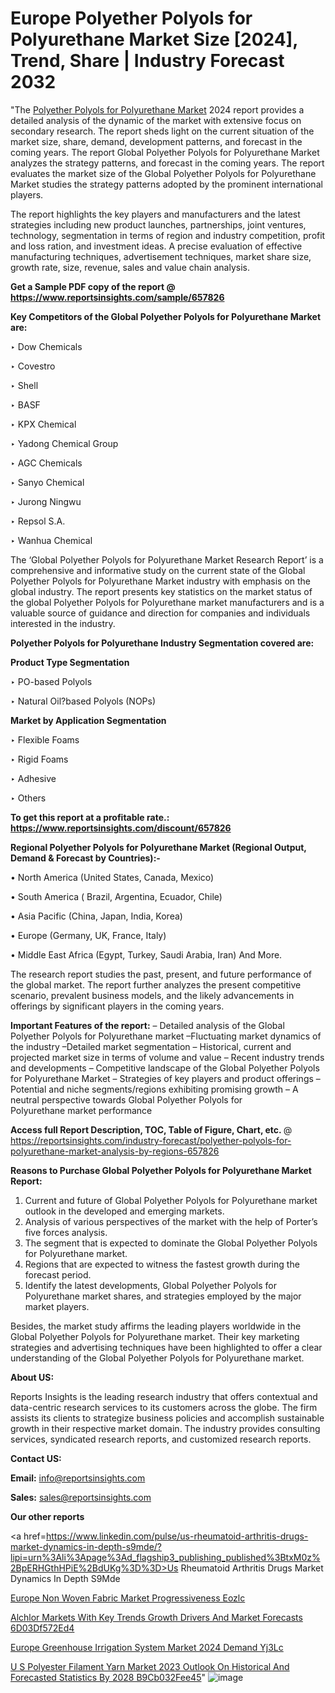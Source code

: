 # Europe Polyether Polyols for Polyurethane Market Size [2024], Trend, Share | Industry Forecast 2032

"The <a href=https://www.reportsinsights.com/sample/657826>Polyether Polyols for Polyurethane Market</a> 2024 report provides a detailed analysis of the dynamic of the market with extensive focus on secondary research. The report sheds light on the current situation of the market size, share, demand, development patterns, and forecast in the coming years. The report Global Polyether Polyols for Polyurethane Market analyzes the strategy patterns, and forecast in the coming years. The report evaluates the market size of the Global Polyether Polyols for Polyurethane Market studies the strategy patterns adopted by the prominent international players.

The report highlights the key players and manufacturers and the latest strategies including new product launches, partnerships, joint ventures, technology, segmentation in terms of region and industry competition, profit and loss ration, and investment ideas. A precise evaluation of effective manufacturing techniques, advertisement techniques, market share size, growth rate, size, revenue, sales and value chain analysis.

<strong>Get a Sample PDF copy of the report @ <a href=https://www.reportsinsights.com/sample/657826 style=color:#0000ff;>https://www.reportsinsights.com/sample/657826</a></strong>

<strong>Key Competitors of the Global Polyether Polyols for Polyurethane Market are:</strong>

‣ Dow Chemicals

‣ Covestro

‣ Shell

‣ BASF

‣ KPX Chemical

‣ Yadong Chemical Group

‣ AGC Chemicals

‣ Sanyo Chemical

‣ Jurong Ningwu

‣ Repsol S.A.

‣ Wanhua Chemical

The ‘Global Polyether Polyols for Polyurethane Market Research Report’ is a comprehensive and informative study on the current state of the Global Polyether Polyols for Polyurethane Market industry with emphasis on the global industry. The report presents key statistics on the market status of the global Polyether Polyols for Polyurethane market manufacturers and is a valuable source of guidance and direction for companies and individuals interested in the industry.

<strong>Polyether Polyols for Polyurethane Industry Segmentation covered are:</strong>

<strong>Product Type Segmentation</strong>

‣ PO-based Polyols

‣ Natural Oil?based Polyols (NOPs)

<strong>Market by Application Segmentation</strong>

‣ Flexible Foams

‣ Rigid Foams

‣ Adhesive

‣ Others

<strong>To get this report at a profitable rate.: <a href=https://www.reportsinsights.com/discount/657826 style=color:#0000ff;>https://www.reportsinsights.com/discount/657826</a></strong>

<strong>Regional Polyether Polyols for Polyurethane Market (Regional Output, Demand &amp; Forecast by Countries):-</strong>

• North America (United States, Canada, Mexico)

• South America ( Brazil, Argentina, Ecuador, Chile)

• Asia Pacific (China, Japan, India, Korea)

• Europe (Germany, UK, France, Italy)

• Middle East Africa (Egypt, Turkey, Saudi Arabia, Iran) And More.

The research report studies the past, present, and future performance of the global market. The report further analyzes the present competitive scenario, prevalent business models, and the likely advancements in offerings by significant players in the coming years.

<strong>Important Features of the report:</strong>
– Detailed analysis of the Global Polyether Polyols for Polyurethane market
–Fluctuating market dynamics of the industry
–Detailed market segmentation
– Historical, current and projected market size in terms of volume and value
– Recent industry trends and developments
– Competitive landscape of the Global Polyether Polyols for Polyurethane Market
– Strategies of key players and product offerings
– Potential and niche segments/regions exhibiting promising growth
– A neutral perspective towards Global Polyether Polyols for Polyurethane market performance

<strong>Access full Report Description, TOC, Table of Figure, Chart, etc. </strong>@   <a href=https://reportsinsights.com/industry-forecast/polyether-polyols-for-polyurethane-market-analysis-by-regions-657826 style=color:#0000ff;>https://reportsinsights.com/industry-forecast/polyether-polyols-for-polyurethane-market-analysis-by-regions-657826</a>

<strong>Reasons to Purchase Global Polyether Polyols for Polyurethane Market Report:</strong>
1. Current and future of Global Polyether Polyols for Polyurethane market outlook in the developed and emerging markets.
2. Analysis of various perspectives of the market with the help of Porter’s five forces analysis.
3. The segment that is expected to dominate the Global Polyether Polyols for Polyurethane market.
4. Regions that are expected to witness the fastest growth during the forecast period.
5. Identify the latest developments, Global Polyether Polyols for Polyurethane market shares, and strategies employed by the major market players.

Besides, the market study affirms the leading players worldwide in the Global Polyether Polyols for Polyurethane market. Their key marketing strategies and advertising techniques have been highlighted to offer a clear understanding of the Global Polyether Polyols for Polyurethane market.

<strong><strong>About US</strong>:</strong>

Reports Insights is the leading research industry that offers contextual and data-centric research services to its customers across the globe. The firm assists its clients to strategize business policies and accomplish sustainable growth in their respective market domain. The industry provides consulting services, syndicated research reports, and customized research reports.

<strong>Contact US:</strong>

<p class=><b>Email:</b> <a href=mailto:info@reportsinsights.com>info@reportsinsights.com</a></p>
<p class=><b>Sales:</b> <a href=mailto:sales@reportsinsights.com>sales@reportsinsights.com</a></p>

<strong>Our other reports</strong>

<a href=https://www.linkedin.com/pulse/us-rheumatoid-arthritis-drugs-market-dynamics-in-depth-s9mde/?lipi=urn%3Ali%3Apage%3Ad_flagship3_publishing_published%3BtxM0z%2BpERHGthHPiE%2BdUKg%3D%3D>Us Rheumatoid Arthritis Drugs Market Dynamics In Depth S9Mde</a>

<a href=https://www.linkedin.com/pulse/europe-non-woven-fabric-market-progressiveness-eozlc/>Europe Non Woven Fabric Market Progressiveness Eozlc</a>

<a href=https://medium.com/@ruchikakadam73/alchlor-markets-with-key-trends-growth-drivers-and-market-forecasts-6d03df572ed4>Alchlor Markets With Key Trends Growth Drivers And Market Forecasts 6D03Df572Ed4</a>

<a href=https://www.linkedin.com/pulse/europe-greenhouse-irrigation-system-market-2024-demand-yj3lc/>Europe Greenhouse Irrigation System Market 2024 Demand Yj3Lc</a>

<a href=https://medium.com/@achalwankhede15/u-s-polyester-filament-yarn-market-2023-outlook-on-historical-and-forecasted-statistics-by-2028-b9cb032fee45>U S Polyester Filament Yarn Market 2023 Outlook On Historical And Forecasted Statistics By 2028 B9Cb032Fee45</a>"
![image](https://github.com/aakesh123242/RIMarket/assets/158431203/ab9952c4-9f77-4c78-a687-6037a1e6e106)
